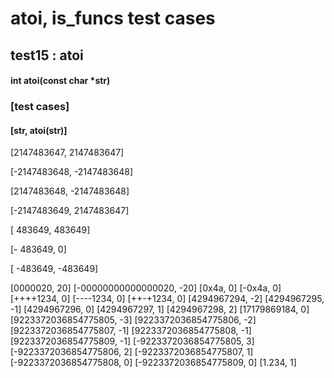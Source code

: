 # atoi, is_funcs test cases
## test15 : atoi
#### int atoi(const char *str)

### [test cases]
#### [str,	atoi(str)]
[2147483647,	2147483647]

[-2147483648,	-2147483648]

[2147483648,	-2147483648]

[-2147483649,	2147483647]

[   483649,	483649]

[-  483649,	0]

[   -483649,	-483649]

[0000020,	20]
[-00000000000000020,	-20]
[0x4a,	0]
[-0x4a,	0]
[++++1234,	0]
[----1234,	0]
[++-+1234,	0]
[4294967294,	-2]
[4294967295,	-1]
[4294967296,	0]
[4294967297,	1]
[4294967298,	2]
[17179869184,	0]
[9223372036854775805,	-3]
[9223372036854775806,	-2]
[9223372036854775807,	-1]
[9223372036854775808,	-1]
[9223372036854775809,	-1]
[-9223372036854775805,	3]
[-9223372036854775806,	2]
[-9223372036854775807,	1]
[-9223372036854775808,	0]
[-9223372036854775809,	0]
[1.234,	1]
